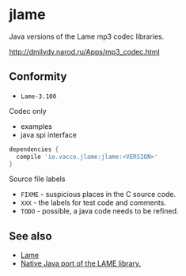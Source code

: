 ﻿# jlame

Java versions of the Lame mp3 codec libraries.

http://dmilvdv.narod.ru/Apps/mp3_codec.html

## Conformity

- `Lame-3.100`

Codec only

+ examples
+ java spi interface

```groovy
dependencies {
  compile 'io.vacco.jlame:jlame:<VERSION>'
}
```

Source file labels

- `FIXME` - suspicious places in the C source code.
- `XXX` - the labels for test code and comments.
- `TODO` - possible, a java code needs to be refined.

## See also

- [Lame](http://www.sourceforge.net/projects/lame)
- [Native Java port of the LAME library.](https://github.com/nwaldispuehl/java-lame)
